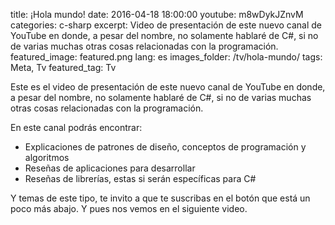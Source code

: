 title: ¡Hola mundo!
date: 2016-04-18 18:00:00
youtube: m8wDykJZnvM
categories: c-sharp
excerpt: Video de presentación de este nuevo canal de YouTube en donde, a pesar del nombre, no solamente hablaré de C#, si no de varias muchas otras cosas relacionadas con la programación.
featured_image: featured.png
lang: es
images_folder: /tv/hola-mundo/
tags: Meta, Tv
featured_tag: Tv

Este es el video de presentación de este nuevo canal de YouTube en donde, a pesar del nombre, no solamente hablaré de C#, si no de varias muchas otras cosas relacionadas con la programación.

En este canal podrás encontrar:  

 - Explicaciones de patrones de diseño, conceptos de programación y algoritmos
 - Reseñas de aplicaciones para desarrollar 
 - Reseñas de librerías, estas si serán específicas para C#
 
 
Y temas de este tipo, te invito a que te suscribas en el botón que está un poco más abajo. Y pues nos vemos en el siguiente video.